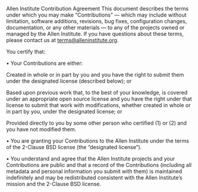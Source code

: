 Allen Institute Contribution Agreement
This document describes the terms under which you may make “Contributions” — which may include without limitation, software additions, revisions, bug fixes, configuration changes, documentation, or any other materials — to any of the projects owned or managed by the Allen Institute. If you have questions about these terms, please contact us at terms@alleninstitute.org.

You certify that:

• Your Contributions are either:

Created in whole or in part by you and you have the right to submit them under the designated license (described below); or

Based upon previous work that, to the best of your knowledge, is covered under an appropriate open source license and you have the right under that license to submit that work with modifications, whether created in whole or in part by you, under the designated license; or

Provided directly to you by some other person who certified (1) or (2) and you have not modified them.

• You are granting your Contributions to the Allen Institute under the terms of the 2-Clause BSD license (the “designated license”).

• You understand and agree that the Allen Institute projects and your Contributions are public and that a record of the Contributions (including all metadata and personal information you submit with them) is maintained indefinitely and may be redistributed consistent with the Allen Institute’s mission and the 2-Clause BSD license.